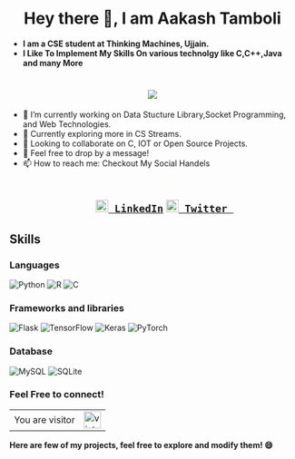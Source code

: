 <h1 align="center"> Hey there 👋, I am Aakash Tamboli</h1>

- **I am a CSE student at Thinking Machines, Ujjain.**
- **I Like To Implement My Skills On various technolgy like C,C++,Java and many More**

<h1 align="center">
  <a href="https://git.io/typing-svg">
    <img src="https://readme-typing-svg.herokuapp.com?size=21&lines=I+am+Technology+Geek;Love+To+Work+Around+with+DS+Algo">
  </a>
</h1>

- 🔭 I’m currently working on Data Stucture Library,Socket Programming, and Web Technologies. 
- 🌱 Currently exploring more in CS Streams.
- 👯 Looking to collaborate on C, IOT or Open Source Projects.
- 💬 Feel free to drop by a message!
- 📫 How to reach me: Checkout My Social Handels<br>

<h2 align="center">
  <code>
    <a href="https://www.linkedin.com/in/aakash-tamboli-a53b08212" title="LinkedIn Profile"><img width="22" src="https://github.com/zumrudu-anka/zumrudu-anka/blob/master/images/linkedin.svg"> LinkedIn</a></code>  
  <code><a href="https://twitter.com/harsh_sharma27" title="Twitter"><img width="22" src="https://upload.wikimedia.org/wikipedia/sco/9/9f/Twitter_bird_logo_2012.svg"> Twitter </a></code>
  
</h2>


## Skills

### Languages
<p float="left">
<img alt="Python" src="https://img.shields.io/badge/Python-FFD43B?style=for-the-badge&logo=python&logoColor=darkgreen" />
<img alt="R" src="https://img.shields.io/badge/r-%23276DC3.svg?style=for-the-badge&logo=r&logoColor=white"/>
<img alt="C" src="https://img.shields.io/badge/c-%2300599C.svg?style=for-the-badge&logo=c&logoColor=white"/>
  
 
</p>


### Frameworks and libraries
<p float="left">
  <img alt="Flask" src="https://img.shields.io/badge/flask-%23000.svg?style=for-the-badge&logo=flask&logoColor=white"/>
  <img alt="TensorFlow" src="https://img.shields.io/badge/TensorFlow-%23FF6F00.svg?style=for-the-badge&logo=TensorFlow&logoColor=white" />
  <img alt="Keras" src="https://img.shields.io/badge/Keras-%23D00000.svg?style=for-the-badge&logo=Keras&logoColor=white"/>
  <img alt="PyTorch" src="https://img.shields.io/badge/PyTorch-%23EE4C2C.svg?style=for-the-badge&logo=PyTorch&logoColor=white" />

  
</p>

### Database
<p float="left">
<img alt="MySQL" src="https://img.shields.io/badge/MySQL-00000F?style=for-the-badge&logo=mysql&logoColor=white"/>
<img alt="SQLite" src ="https://img.shields.io/badge/sqlite-%2307405e.svg?style=for-the-badge&logo=sqlite&logoColor=white"/>
</p>


### Feel Free to connect!

<table align="center">
  <tr>
    <td>You are visitor</td>
    <td><img src="https://profile-counter.glitch.me/harshgeek4coder/count.svg" alt="vistor count" height="30" /></td>
  </tr>
</table>

**Here are few of my projects, feel free to explore and modify them! 😄**
<!--
**harshgeek4coder/harshgeek4coder** is a ✨ _special_ ✨ repository because its `README.md` (this file) appears on your GitHub profile.

Here are some ideas to get you started:

- 🔭 I’m currently working on ...
- 🌱 I’m currently learning ...
- 👯 I’m looking to collaborate on ...
- 🤔 I’m looking for help with ...
- 💬 Ask me about ...
- 📫 How to reach me: ...
- 😄 Pronouns: ...
- ⚡ Fun fact: ...
-->
